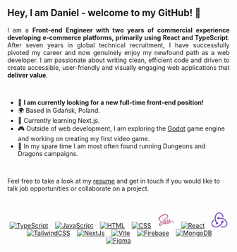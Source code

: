 Hey,  I am Daniel - welcome to my GitHub! :wave:
-------------------------------------------------------

<p align="justify">
  I am a <strong>Front-end Engineer with two years of commercial experience developing e-commerce platforms, primarily using React and TypeScript</strong>. After seven years in global technical recruitment, I have successfully pivoted my career and now genuinely enjoy my newfound path as a web developer. I am passionate about writing clean, efficient code and driven    to create accessible, user-friendly and visually engaging web applications that <strong>deliver value</strong>.
</p>

<br> 

* 👀 <strong>I am currently looking for a new full-time front-end position!</strong>
* 🌍 Based in Gdańsk, Poland.
* 🧠 Currently learning Next.js.
* 🎮 Outside of web development, I am exploring the [Godot](https://godotengine.org/) game engine and working on creating my first video game.
* 🎲 In my spare time I am most often found running Dungeons and Dragons campaigns.

<br> 

Feel free to take a look at my [resume](https://github.com/daniel-mach/daniel-mach/blob/main/DANIEL-MACH_FRONTEND_CV.pdf) and get in touch if you would like to talk job opportunities or collaborate on a project. 

<br> 

<p align="center">
  <a href="https://www.typescriptlang.org" target="_blank" rel="noreferrer"><img src="https://raw.githubusercontent.com/danielcranney/readme-generator/main/public/icons/skills/typescript-colored.svg" alt="TypeScript" width="36" height="36"/></a>&nbsp;&nbsp;&nbsp;
  <a href="https://developer.mozilla.org/en-US/docs/Web/JavaScript" target="_blank" rel="noreferrer"><img src="https://raw.githubusercontent.com/danielcranney/readme-generator/main/public/icons/skills/javascript-colored.svg" alt="JavaScript" width="36" height="36"/></a>&nbsp;&nbsp;&nbsp;
  <a href="https://developer.mozilla.org/en-US/docs/Web/HTML" target="_blank" rel="noreferrer"><img src="https://raw.githubusercontent.com/danielcranney/readme-generator/main/public/icons/skills/html5-colored.svg" alt="HTML" width="36" height="36"/></a>&nbsp;&nbsp;&nbsp;
  <a href="https://developer.mozilla.org/en-US/docs/Web/CSS" target="_blank" rel="noreferrer"><img src="https://raw.githubusercontent.com/danielcranney/readme-generator/main/public/icons/skills/css3-colored.svg" alt="CSS" width="36" height="36"/></a>&nbsp;&nbsp;&nbsp;
  <a href="https://sass-lang.com" target="_blank" rel="noreferrer"> <img src="https://raw.githubusercontent.com/devicons/devicon/master/icons/sass/sass-original.svg" alt="SASS" width="36" height="36"/></a>&nbsp;&nbsp;&nbsp;
  <a href="https://reactjs.org" target="_blank" rel="noreferrer"><img src="https://raw.githubusercontent.com/danielcranney/readme-generator/main/public/icons/skills/react-colored.svg" alt="React" width="36" height="36"/></a>&nbsp;&nbsp;&nbsp;
  <a href="https://redux.js.org" target="_blank" rel="noreferrer"> <img src="https://raw.githubusercontent.com/devicons/devicon/master/icons/redux/redux-original.svg" alt="Redux" width="36" height="36"/></a>&nbsp;&nbsp;&nbsp;
  <a href="https://tailwindcss.com" target="_blank" rel="noreferrer"><img src="https://www.vectorlogo.zone/logos/tailwindcss/tailwindcss-icon.svg" alt="TailwindCSS" width="36" height="36"/></a>&nbsp;&nbsp;&nbsp;
  <a href="https://nextjs.org" target="_blank" rel="noreferrer"><img src="https://raw.githubusercontent.com/danielcranney/readme-generator/main/public/icons/skills/nextjs-colored-dark.svg" alt="NextJs" width="36" height="36"/></a>&nbsp;&nbsp;&nbsp;
  <a href="https://vitejs.dev/" target="_blank" rel="noreferrer"><img src="https://raw.githubusercontent.com/danielcranney/readme-generator/main/public/icons/skills/vite-colored.svg" alt="Vite" width="36" height="36"/></a>&nbsp;&nbsp;&nbsp;
  <a href="https://firebase.google.com" target="_blank" rel="noreferrer"> <img src="https://www.vectorlogo.zone/logos/firebase/firebase-icon.svg" alt="Firebase" width="36" height="36"/></a>&nbsp;&nbsp;&nbsp;
  <a href="https://www.mongodb.com/" target="_blank" rel="noreferrer"><img src="https://raw.githubusercontent.com/danielcranney/readme-generator/main/public/icons/skills/mongodb-colored.svg" width="36" height="36" alt="MongoDB" /></a>&nbsp;&nbsp;&nbsp;
  <a href="https://www.figma.com" target="_blank" rel="noreferrer"><img src="https://raw.githubusercontent.com/danielcranney/readme-generator/main/public/icons/skills/figma-colored.svg" alt="Figma" width="36" height="36"/></a>
</p>

